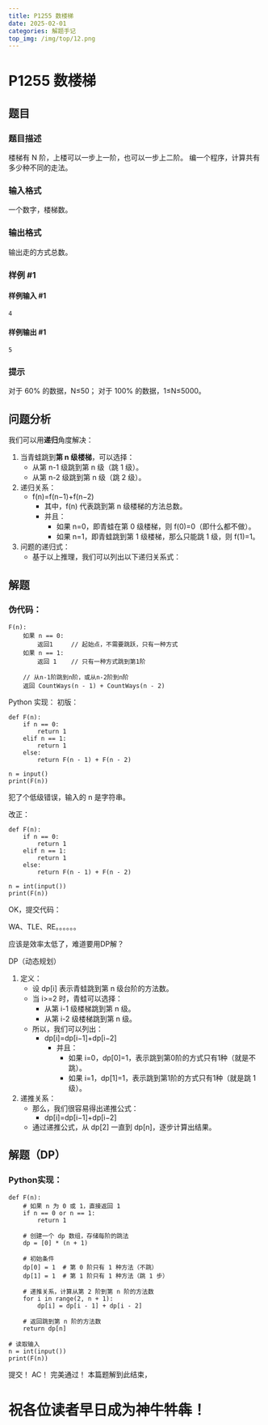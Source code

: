 ```yaml
---
title: P1255 数楼梯
date: 2025-02-01
categories: 解题手记
top_img: /img/top/12.png
---
```


# P1255 数楼梯
## 题目
### 题目描述
楼梯有 N 阶，上楼可以一步上一阶，也可以一步上二阶。
编一个程序，计算共有多少种不同的走法。
### 输入格式
一个数字，楼梯数。

### 输出格式
输出走的方式总数。

### 样例 #1
#### 样例输入 #1
``` 
4
```
#### 样例输出 #1
```
5
```
### 提示
对于 60% 的数据，N≤50；
对于 100% 的数据，1≤N≤5000。
## 问题分析
我们可以用**递归**角度解决：

1. 当青蛙跳到**第 n 级楼梯**，可以选择：
    - 从第 n-1 级跳到第 n 级（跳 1 级）。
    - 从第 n-2 级跳到第 n 级（跳 2 级）。
2. 递归关系：
    - f(n)=f(n−1)+f(n−2)
        - 其中，f(n) 代表跳到第 n 级楼梯的方法总数。
        - 并且：
            - 如果 n=0，即青蛙在第 0 级楼梯，则 f(0)=0（即什么都不做）。
            - 如果 n=1，即青蛙跳到第 1 级楼梯，那么只能跳 1 级，则 f(1)=1。
3. 问题的递归式：
    - 基于以上推理，我们可以列出以下递归关系式：

## 解题
### 伪代码：
```
F(n):
    如果 n == 0:
        返回1     // 起始点，不需要跳跃，只有一种方式
    如果 n == 1:
        返回 1    // 只有一种方式跳到第1阶

    // 从n-1阶跳到n阶，或从n-2阶到n阶
    返回 CountWays(n - 1) + CountWays(n - 2)    
```
Python 实现：
初版：
```
def F(n):
    if n == 0:
        return 1
    elif n == 1:
        return 1
    else:
        return F(n - 1) + F(n - 2)
    
n = input()
print(F(n))
```
犯了个低级错误，输入的 n 是字符串。

改正：
```
def F(n):
    if n == 0:
        return 1
    elif n == 1:
        return 1
    else:
        return F(n - 1) + F(n - 2)
    
n = int(input())
print(F(n))
```
OK，提交代码：


WA、TLE、RE。。。。。。

应该是效率太低了，难道要用DP解？

DP（动态规划）
1. 定义：
    - 设 dp[i] 表示青蛙跳到第 n 级台阶的方法数。
    - 当 i>=2 时，青蛙可以选择：
        - 从第 i-1 级楼梯跳到第 n 级。
        - 从第 i-2 级楼梯跳到第 n 级。
    - 所以，我们可以列出：
        - dp[i]=dp[i−1]+dp[i−2]
            - 并且：
                - 如果 i=0，dp[0]=1，表示跳到第0阶的方式只有1种（就是不跳）。
                - 如果 i=1，dp[1]=1，表示跳到第1阶的方式只有1种（就是跳 1 级）。
2. 递推关系：
    - 那么，我们很容易得出递推公式：
        - dp[i]=dp[i−1]+dp[i−2]
    - 通过递推公式，从 dp[2] 一直到 dp[n]，逐步计算出结果。
## 解题（DP）
### Python实现：
```
def F(n):
    # 如果 n 为 0 或 1，直接返回 1
    if n == 0 or n == 1:
        return 1
    
    # 创建一个 dp 数组，存储每阶的跳法
    dp = [0] * (n + 1)
    
    # 初始条件
    dp[0] = 1  # 第 0 阶只有 1 种方法（不跳）
    dp[1] = 1  # 第 1 阶只有 1 种方法（跳 1 步）
    
    # 递推关系，计算从第 2 阶到第 n 阶的方法数
    for i in range(2, n + 1):
        dp[i] = dp[i - 1] + dp[i - 2]
    
    # 返回跳到第 n 阶的方法数
    return dp[n]

# 读取输入
n = int(input())
print(F(n))
```
提交！
AC！
完美通过！
本篇题解到此结束，
# 祝各位读者早日成为神牛牪犇！